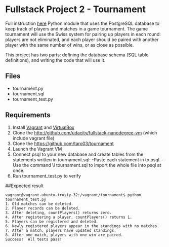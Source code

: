 

# Fullstack Project 2 - Tournament
Full instruction [here](https://docs.google.com/document/d/16IgOm4XprTaKxAa8w02y028oBECOoB1EI1ReddADEeY/pub?embedded=true)
Python module that uses the PostgreSQL database to keep track of players and matches in a game tournament.
The game tournament will use the Swiss system for pairing up players in each round: players are not eliminated, and each player should be paired with another player with the same number of wins, or as close as possible.

This project has two parts: defining the database schema (SQL table definitions), and writing the code that will use it.

## Files
* tournament.py
* tournament.sql
* tournament_test.py

## Requirements
1. Install [Vagrant](https://www.vagrantup.com/) and [VirtualBox](https://www.virtualbox.org/)
2. Clone the http://github.com/udacity/fullstack-nanodegree-vm (which include vagrant file)
2. Clone the https://github.com/taro03/tournament
3. Launch the Vagrant VM
4. Connect psql to your new database and create tables from the statements written in tournament.sql:
    -Paste each statement in to psql.
    -Use the command \i tournament.sql to import the whole file into psql at once.
5. Run tournament_test.py to verify


##Expected result
```
vagrant@vagrant-ubuntu-trusty-32:/vagrant/tournament$ python tournament_test.py 
1. Old matches can be deleted.
2. Player records can be deleted.
3. After deleting, countPlayers() returns zero.
4. After registering a player, countPlayers() returns 1.
5. Players can be registered and deleted.
6. Newly registered players appear in the standings with no matches.
7. After a match, players have updated standings.
8. After one match, players with one win are paired.
Success!  All tests pass!
```
